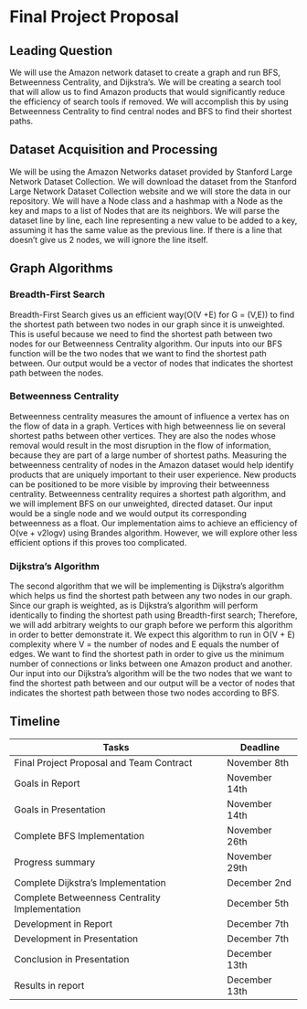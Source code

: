 # Final Project Proposal

## Leading Question
We will use the Amazon network dataset to create a graph and run BFS, Betweenness Centrality, and Dijkstra’s. We will be creating a search tool that will allow us to find Amazon products that would significantly reduce the efficiency of search tools if removed. We will accomplish this by using Betweenness Centrality to find central nodes and BFS to find their shortest paths. 

## Dataset Acquisition and Processing
We will be using the Amazon Networks dataset provided by Stanford Large Network Dataset Collection. We will download the dataset from the Stanford Large Network Dataset Collection website and we will store the data in our repository. We will have a Node class and a hashmap with a Node as the key and maps to a list of Nodes that are its neighbors. We will parse the dataset line by line, each line representing a new value to be added to a key, assuming it has the same value as the previous line. If there is a line that doesn’t give us 2 nodes, we will ignore the line itself.

## Graph Algorithms

### Breadth-First Search
Breadth-First Search gives us an efficient way(O(V +E) for G = (V,E)) to find the shortest path between two nodes in our graph since it is unweighted. This is useful because we need to find the shortest path between two nodes for our Betweenness Centrality algorithm.  Our inputs into our BFS function will be the two nodes that we want to find the shortest path between. Our output would be a vector of nodes that indicates the shortest path between the nodes.
### Betweenness Centrality
Betweenness centrality measures the amount of influence a vertex has on the flow of data in a graph. Vertices with high betweenness lie on several shortest paths between other vertices. They are also the nodes whose removal would result in the most disruption in the flow of information, because they are part of a large number of shortest paths. Measuring the betweenness centrality of nodes in the Amazon dataset would help identify products that are uniquely important to their user experience. New products can be positioned to be more visible by improving their betweenness centrality. Betweenness centrality requires a shortest path algorithm, and we will implement BFS on our unweighted, directed dataset. Our input would be a single node and we would output its corresponding betweenness as a float. Our implementation aims to achieve an efficiency of O(ve + v2logv) using Brandes algorithm. However, we will explore other less efficient options if this proves too complicated.
### Dijkstra’s Algorithm
The second algorithm that we will be implementing is Dijkstra’s algorithm which helps us find the shortest path between any two nodes in our graph. Since our graph is weighted, as is Dijkstra’s algorithm will perform identically to finding the shortest path using Breadth-first search; Therefore, we will add arbitrary weights to our graph before we perform this algorithm in order to better demonstrate it. We expect this algorithm to run in O(V + E) complexity where V = the number of nodes and E equals the number of edges. We want to find the shortest path in order to give us the minimum number of connections or links between one Amazon product and another. Our input into our Dijkstra’s algorithm will be the two nodes that we want to find the shortest path between and our output will be a vector of nodes that indicates the shortest path between those two nodes according to BFS.

## Timeline

| Tasks | Deadline |
|-------|----------|
|Final Project Proposal and Team Contract|November 8th|
|Goals in Report|November 14th|
|Goals in Presentation|November 14th|
|Complete BFS Implementation|November 26th|
|Progress summary|November 29th|
|Complete Dijkstra’s Implementation |December 2nd|
|Complete Betweenness Centrality Implementation|December 5th|
|Development in Report|December 7th|
|Development in Presentation|December 7th|
|Conclusion in Presentation|December 13th|
|Results in report|December 13th|
